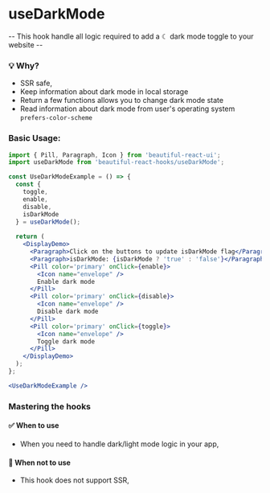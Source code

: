# useDarkMode

-- This hook handle all logic required to add a ☾ dark mode toggle to your website --

### 💡 Why?

- SSR safe,
- Keep information about dark mode in local storage
- Return a few functions allows you to change dark mode state
- Read information about dark mode from user's operating system `prefers-color-scheme`

### Basic Usage:

```jsx harmony
import { Pill, Paragraph, Icon } from 'beautiful-react-ui';
import useDarkMode from 'beautiful-react-hooks/useDarkMode'; 

const UseDarkModeExample = () => {
  const { 
    toggle,
    enable,
    disable,
    isDarkMode
  } = useDarkMode();
  
  return (
    <DisplayDemo>
      <Paragraph>Click on the buttons to update isDarkMode flag</Paragraph>
      <Paragraph>isDarkMode: {isDarkMode ? 'true' : 'false'}</Paragraph>
      <Pill color='primary' onClick={enable}>
        <Icon name="envelope" />
        Enable dark mode
      </Pill>
      <Pill color='primary' onClick={disable}>
        <Icon name="envelope" />
        Disable dark mode
      </Pill>
      <Pill color='primary' onClick={toggle}>
        <Icon name="envelope" />
        Toggle dark mode
      </Pill>
    </DisplayDemo>
  );
};

<UseDarkModeExample />
```

### Mastering the hooks

#### ✅ When to use
 
- When you need to handle dark/light mode logic in your app,

#### 🛑 When not to use

- This hook does not support SSR,
